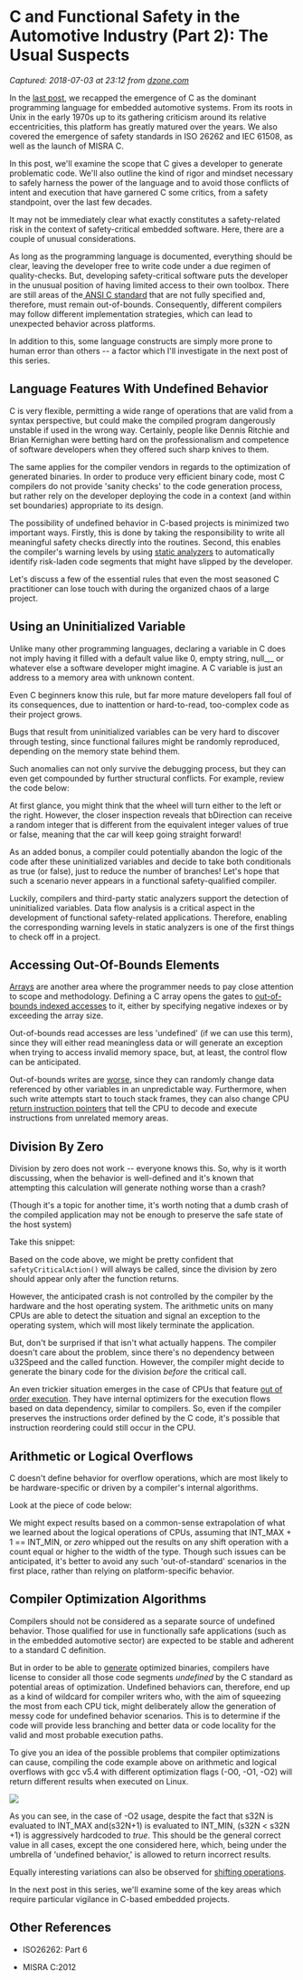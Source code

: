 # C and Functional Safety in the Automotive Industry (Part 2): The Usual Suspects

_Captured: 2018-07-03 at 23:12 from [dzone.com](https://dzone.com/articles/c-and-functional-safety-in-the-automotive-industry)_

In the [last post](https://blog.tremend.com/history-c-embedded-auto-industry/), we recapped the emergence of C as the dominant programming language for embedded automotive systems. From its roots in Unix in the early 1970s up to its gathering criticism around its relative eccentricities, this platform has greatly matured over the years. We also covered the emergence of safety standards in ISO 26262 and IEC 61508, as well as the launch of MISRA C.

In this post, we'll examine the scope that C gives a developer to generate problematic code. We'll also outline the kind of rigor and mindset necessary to safely harness the power of the language and to avoid those conflicts of intent and execution that have garnered C some critics, from a safety standpoint, over the last few decades.

It may not be immediately clear what exactly constitutes a safety-related risk in the context of safety-critical embedded software. Here, there are a couple of unusual considerations.

As long as the programming language is documented, everything should be clear, leaving the developer free to write code under a due regimen of quality-checks. But, developing safety-critical software puts the developer in the unusual position of having limited access to their own toolbox. There are still areas of the[ ANSI C standard](https://www.le.ac.uk/users/rjm1/cotter/page_47.htm) that are not fully specified and, therefore, must remain out-of-bounds. Consequently, different compilers may follow different implementation strategies, which can lead to unexpected behavior across platforms.

In addition to this, some language constructs are simply more prone to human error than others -- a factor which I'll investigate in the next post of this series.

## **Language Features With Undefined Behavior**

C is very flexible, permitting a wide range of operations that are valid from a syntax perspective, but could make the compiled program dangerously unstable if used in the wrong way. Certainly, people like Dennis Ritchie and Brian Kernighan were betting hard on the professionalism and competence of software developers when they offered such sharp knives to them.

The same applies for the compiler vendors in regards to the optimization of generated binaries. In order to produce very efficient binary code, most C compilers do not provide 'sanity checks' to the code generation process, but rather rely on the developer deploying the code in a context (and within set boundaries) appropriate to its design.

The possibility of undefined behavior in C-based projects is minimized two important ways. Firstly, this is done by taking the responsibility to write all meaningful safety checks directly into the routines. Second, this enables the compiler's warning levels by using [static analyzers](https://www.owasp.org/index.php/Static_Code_Analysis) to automatically identify risk-laden code segments that might have slipped by the developer.

Let's discuss a few of the essential rules that even the most seasoned C practitioner can lose touch with during the organized chaos of a large project.

## **Using an Uninitialized Variable**

Unlike many other programming languages, declaring a variable in C does not imply having it filled with a default value like 0, empty string, null_,_ or whatever else a software developer might imagine. A C variable is just an address to a memory area with unknown content.

Even C beginners know this rule, but far more mature developers fall foul of its consequences, due to inattention or hard-to-read, too-complex code as their project grows.

Bugs that result from uninitialized variables can be very hard to discover through testing, since functional failures might be randomly reproduced, depending on the memory state behind them.

Such anomalies can not only survive the debugging process, but they can even get compounded by further structural conflicts. For example, review the code below:

At first glance, you might think that the wheel will turn either to the left or the right. However, the closer inspection reveals that bDirection can receive a random integer that is different from the equivalent integer values of true or false, meaning that the car will keep going straight forward!

As an added bonus, a compiler could potentially abandon the logic of the code after these uninitialized variables and decide to take both conditionals as true (or false), just to reduce the number of branches! Let's hope that such a scenario never appears in a functional safety-qualified compiler.

Luckily, compilers and third-party static analyzers support the detection of uninitialized variables. Data flow analysis is a critical aspect in the development of functional safety-related applications. Therefore, enabling the corresponding warning levels in static analyzers is one of the first things to check off in a project.

## **Accessing Out-Of-Bounds Elements**

[Arrays](https://www.tutorialspoint.com/cprogramming/c_arrays.htm) are another area where the programmer needs to pay close attention to scope and methodology. Defining a C array opens the gates to [out-of-bounds indexed accesses](https://cwe.mitre.org/data/definitions/125.html) to it, either by specifying negative indexes or by exceeding the array size.

Out-of-bounds read accesses are less 'undefined' (if we can use this term), since they will either read meaningless data or will generate an exception when trying to access invalid memory space, but, at least, the control flow can be anticipated.

Out-of-bounds writes are [worse](https://cwe.mitre.org/data/definitions/787.html), since they can randomly change data referenced by other variables in an unpredictable way. Furthermore, when such write attempts start to touch stack frames, they can also change CPU [return instruction pointers](https://c9x.me/x86/html/file_module_x86_id_280.html) that tell the CPU to decode and execute instructions from unrelated memory areas.

## **Division By Zero**

Division by zero does not work -- everyone knows this. So, why is it worth discussing, when the behavior is well-defined and it's known that attempting this calculation will generate nothing worse than a crash?

(Though it's a topic for another time, it's worth noting that a dumb crash of the compiled application may not be enough to preserve the safe state of the host system)

Take this snippet:

Based on the code above, we might be pretty confident that `safetyCriticalAction()` will always be called, since the division by zero should appear only after the function returns.

However, the anticipated crash is not controlled by the compiler by the hardware and the host operating system. The arithmetic units on many CPUs are able to detect the situation and signal an exception to the operating system, which will most likely terminate the application.

But, don't be surprised if that isn't what actually happens. The compiler doesn't care about the problem, since there's no dependency between u32Speed and the called function. However, the compiler might decide to generate the binary code for the division _before_ the critical call.

An even trickier situation emerges in the case of CPUs that feature [out of order execution](https://pdfs.semanticscholar.org/presentation/aca5/296063117f7c057d00648a06095a2639cf33.pdf). They have internal optimizers for the execution flows based on data dependency, similar to compilers. So, even if the compiler preserves the instructions order defined by the C code, it's possible that instruction reordering could still occur in the CPU.

## **Arithmetic or Logical Overflows**

C doesn't define behavior for overflow operations, which are most likely to be hardware-specific or driven by a compiler's internal algorithms.

Look at the piece of code below:

We might expect results based on a common-sense extrapolation of what we learned about the logical operations of CPUs, assuming that INT_MAX + 1 == INT_MIN, or _zero_ whipped out the results on any shift operation with a count equal or higher to the width of the type. Though such issues can be anticipated, it's better to avoid any such 'out-of-standard' scenarios in the first place, rather than relying on platform-specific behavior.

## **Compiler Optimization Algorithms**

Compilers should not be considered as a separate source of undefined behavior. Those qualified for use in functionally safe applications (such as in the embedded automotive sector) are expected to be stable and adherent to a standard C definition.

But in order to be able to [generate](https://www.slideshare.net/hardikmdev/compiler-optimization-techniques) optimized binaries, compilers have license to consider all those code segments _undefined_ by the C standard as potential areas of optimization. Undefined behaviors can, therefore, end up as a kind of wildcard for compiler writers who, with the aim of squeezing the most from each CPU tick, might deliberately allow the generation of messy code for undefined behavior scenarios. This is to determine if the code will provide less branching and better data or code locality for the valid and most probable execution paths.

To give you an idea of the possible problems that compiler optimizations can cause, compiling the code example above on arithmetic and logical overflows with gcc v5.4 with different optimization flags (-O0, -O1, -O2) will return different results when executed on Linux.

![](https://blog.tremend.com/wp-content/uploads/2018/06/gcc.png)

As you can see, in the case of -O2 usage, despite the fact that s32N is evaluated to INT_MAX and(s32N+1) is evaluated to INT_MIN, (s32N < s32N +1) is aggressively hardcoded to _true_. This should be the general correct value in all cases, except the one considered here, which, being under the umbrella of 'undefined behavior,' is allowed to return incorrect results.

Equally interesting variations can also be observed for [shifting operations](https://docs.microsoft.com/en-us/cpp/cpp/left-shift-and-right-shift-operators-input-and-output).

In the next post in this series, we'll examine some of the key areas which require particular vigilance in C-based embedded projects.

## **Other References**

  * ISO26262: Part 6 

  * MISRA C:2012
